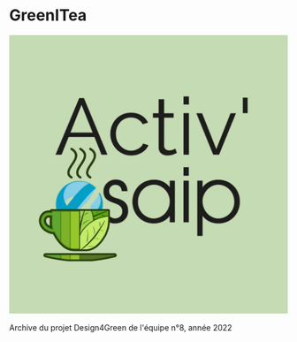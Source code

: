 # GreenITea

![LogoEquipe](./LogoActivEsaip-512x512.png)

Archive du projet Design4Green de l'équipe n°8, année 2022
